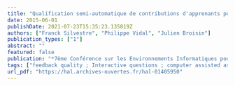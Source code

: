 ```yaml
---
title: "Qualification semi-automatique de contributions d'apprenants pour l'intégration de feedbacks de qualité dans les tests en ligne"
date: 2015-06-01
publishDate: 2021-07-23T15:35:23.135819Z
authors: ["Franck Silvestre", "Philippe Vidal", "Julien Broisin"]
publication_types: ["1"]
abstract: ""
featured: false
publication: "*7ème Conférence sur les Environnements Informatiques pour l'Apprentissage Humain (EIAH 2015)*"
tags: ["feedback quality ; Interactive questions ; computer assisted assessment ; peer assessment ; socio-cognitive conflict. ; Conflit sociocognitif ; Evaluation par les pairs ; Qualité du feedback ; Questions interactives ; Tests informatisés"]
url_pdf: "https://hal.archives-ouvertes.fr/hal-01405950"
---
```


